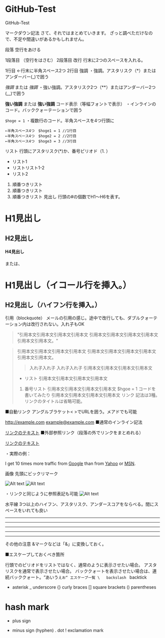 # GitHub-Test
GitHub-Test  

マークダウン記法
さて、それではまとめていきます。
ざっと調べただけなので、不足や間違いがあるかもしれません。

段落
空行をあける

1段落目
（空行をはさむ）
2段落目
改行
行末に2つのスペースを入れる。

1行目 ←行末に半角スペース2つ
2行目
強調
・強調。アスタリスク（*）またはアンダーバー(_)で囲う

*強調* または _強調_
・強い強調。アスタリスク2つ（**）またはアンダーバー2つ(__)で囲う

**強い強調** または __強い強調__
コード表示（等幅フォントで表示）
・インラインのコード。バッククォーテーションで囲う

`$hoge = 1`
・複数行のコード。半角スペースを4つ行頭に

    ←半角スペース4つ　$hoge1 = 1 //1行目
    ←半角スペース4つ　$hoge2 = 2 //2行目
    ←半角スペース4つ　$hoge3 = 3 //3行目
リスト
行頭にアスタリスク(*)か、番号ピリオド（1. ）

* リスト1
* リストリスト1-2
* リスト2

1. 順番つきリスト
2. 順番つきリスト
3. 順番つきリスト
見出し
行頭の#の個数でH1～H6を表す。

# H1見出し
## H2見出し
#### H4見出し
または、

H1見出し（イコール行を挿入。）
==================

H2見出し（ハイフン行を挿入。）
---------------------------------
引用（blockquote）
メールの引用の感じ。途中で改行しても、ダブルクォーテーション内は改行されない。入れ子もOK

> "引用本文引用本文引用本文引用本文
引用本文引用本文引用本文引用本文引用本文引用本文。"

> 引用本文引用本文引用本文引用本文
> 引用本文引用本文引用本文引用本文引用本文引用本文。
> > 入れ子入れ子
> > 入れ子入れ子
> 引用本文引用本文引用本文引用本文
> * リスト
> 引用本文引用本文引用本文引用本文
> 1. 番号リスト
> 引用本文引用本文引用本文引用本文
> $hgoe = 1 コードを書いてみたり
> 引用本文引用本文引用本文引用本文
リンク
記法は3種。リンクのタイトルは省略可能。

■自動リンク
アングルブラケット< >でURLを囲う。メアドでも可能

<http://example.com>
<example@example.com>
■通常のインライン記法

[リンクのテキスト](リンクのアドレス "リンクのタイトル")
■外部参照リンク（段落の外でリンクをまとめれる）

[リンクのテキスト][linkref]

[linkref]: リンクのアドレス "リンクのタイトル"
・実際の例：

I get 10 times more traffic from [Google][] than from
[Yahoo][] or [MSN][].

[google]: http://google.com/        "Google"
[yahoo]:  http://search.yahoo.com/  "Yahoo Search"
[msn]:    http://search.msn.com/    "MSN Search"
画像
先頭にビックリマーク

![Alt text](/path/to/img.jpg)
![Alt text](/path/to/img.jpg "Optional title")

・リンクと同じように参照表記も可能
![Alt text][id]

[id]: url/to/image  "Optional title attribute"
水平線
3つ以上のハイフン、アスタリスク、アンダースコアをならべる。間にスペースをいれても良い

* * *
***
*****
- - -
---------------------------------------
その他の注意
&マークなどは「&amp;」に変換しておく。

■エスケープしておくべき箇所

行頭でのピリオドをリストではなく、通常のように表示させたい場合。
アスタリスクを通常で表示させたい場合。
バッククォートを表示させたい場合は、連続バッククォート。“あいう`えお“
エスケープ一覧
\   backslash
`   backtick
*   asterisk
_   underscore
{}  curly braces
[]  square brackets
()  parentheses
#   hash mark
+   plus sign
-   minus sign (hyphen)
.   dot
!   exclamation mark